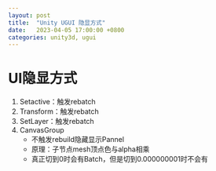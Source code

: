 ```yaml
---
layout: post
title:  "Unity UGUI 隐显方式"
date:   2023-04-05 17:00:00 +0800
categories: unity3d, ugui
---
```


# UI隐显方式
1. Setactive：触发rebatch
2. Transform：触发rebatch
3. SetLayer：触发rebatch
4. CanvasGroup
	- 不触发rebuild隐藏显示Pannel
	- 原理：子节点mesh顶点色与alpha相乘
	- 真正切到0时会有Batch，但是切到0.000000001时不会有